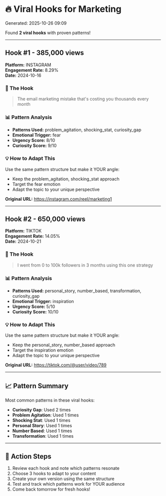 # 🔥 Viral Hooks for Marketing

Generated: 2025-10-26 09:09

Found **2 viral hooks** with proven patterns!

---

## Hook #1 - 385,000 views

**Platform:** INSTAGRAM  
**Engagement Rate:** 8.29%  
**Date:** 2024-10-16  

### 🎯 The Hook
> The email marketing mistake that's costing you thousands every month

### 📊 Pattern Analysis
- **Patterns Used:** problem_agitation, shocking_stat, curiosity_gap
- **Emotional Trigger:** fear
- **Urgency Score:** 8/10
- **Curiosity Score:** 9/10

### 💡 How to Adapt This
Use the same pattern structure but make it YOUR angle:
- Keep the problem_agitation, shocking_stat approach
- Target the fear emotion
- Adapt the topic to your unique perspective

**Original URL:** https://instagram.com/reel/marketing1

---

## Hook #2 - 650,000 views

**Platform:** TIKTOK  
**Engagement Rate:** 14.05%  
**Date:** 2024-10-21  

### 🎯 The Hook
> I went from 0 to 100k followers in 3 months using this one strategy

### 📊 Pattern Analysis
- **Patterns Used:** personal_story, number_based, transformation, curiosity_gap
- **Emotional Trigger:** inspiration
- **Urgency Score:** 5/10
- **Curiosity Score:** 10/10

### 💡 How to Adapt This
Use the same pattern structure but make it YOUR angle:
- Keep the personal_story, number_based approach
- Target the inspiration emotion
- Adapt the topic to your unique perspective

**Original URL:** https://tiktok.com/@user/video/789

---

## 📈 Pattern Summary

Most common patterns in these viral hooks:

- **Curiosity Gap**: Used 2 times
- **Problem Agitation**: Used 1 times
- **Shocking Stat**: Used 1 times
- **Personal Story**: Used 1 times
- **Number Based**: Used 1 times
- **Transformation**: Used 1 times

---

## 🎯 Action Steps

1. Review each hook and note which patterns resonate
2. Choose 3 hooks to adapt to your content
3. Create your own version using the same structure
4. Test and track which patterns work for YOUR audience
5. Come back tomorrow for fresh hooks!

